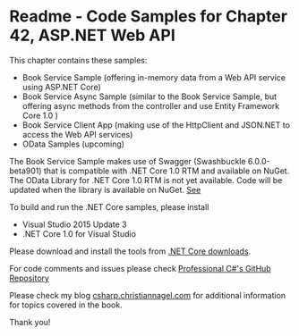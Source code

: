 # Readme - Code Samples for Chapter 42, ASP.NET Web API

This chapter contains these samples:

* Book Service Sample (offering in-memory data from a Web API service using ASP.NET Core)
* Book Service Async Sample (similar to the Book Service Sample, but offering async methods from the controller and use Entity Framework Core 1.0 )
* Book Service Client App (making use of the HttpClient and JSON.NET to access the Web API services)
* OData Samples (upcoming)

The Book Service Sample makes use of Swagger (Swashbuckle 6.0.0-beta901) that is compatible with .NET Core 1.0 RTM and available on NuGet.
The OData Library for .NET Core 1.0 RTM is not yet available. Code will be updated when the library is available on NuGet. [See](https://github.com/OData/WebApi/tree/vNext/vNext "OData WebAPI")

To build and run the .NET Core samples, please install
* Visual Studio 2015 Update 3
* .NET Core 1.0 for Visual Studio

Please download and install the tools from [.NET Core downloads](https://www.microsoft.com/net/core#windows).
 
For code comments and issues please check [Professional C#'s GitHub Repository](https://github.com/ProfessionalCSharp/ProfessionalCSharp6)

Please check my blog [csharp.christiannagel.com](https://csharp.christiannagel.com "csharp.christiannagel.com") for additional information for topics covered in the book.

Thank you!